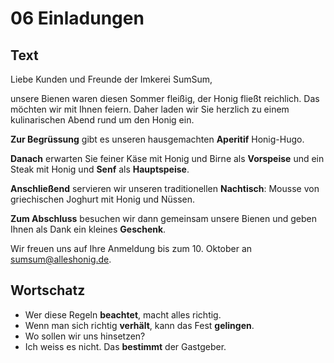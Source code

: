 # 06 Einladungen

## Text

Liebe Kunden und Freunde der Imkerei SumSum,

unsere Bienen waren diesen Sommer fleißig, der Honig fließt reichlich. Das möchten wir mit Ihnen feiern. Daher laden wir Sie herzlich zu einem kulinarischen Abend rund um den Honig ein.

**Zur Begrüssung** gibt es unseren hausgemachten **Aperitif** Honig-Hugo.

**Danach** erwarten Sie feiner Käse mit Honig und Birne als **Vorspeise** und ein Steak mit Honig und **Senf** als **Hauptspeise**.

**Anschließend** servieren wir unseren traditionellen **Nachtisch**: Mousse von griechischen Joghurt mit Honig und Nüssen.

**Zum Abschluss** besuchen wir dann gemeinsam unsere Bienen und geben Ihnen als Dank ein kleines **Geschenk**.

Wir freuen uns auf Ihre Anmeldung bis zum 10. Oktober an sumsum@alleshonig.de.

## Wortschatz

* Wer diese Regeln **beachtet**, macht alles richtig.
* Wenn man sich richtig **verhält**, kann das Fest **gelingen**.
* Wo sollen wir uns hinsetzen?
* Ich weiss es nicht. Das **bestimmt** der Gastgeber.
